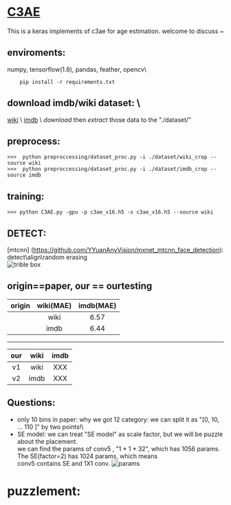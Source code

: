 # [C3AE]( https://arxiv.org/abs/1904.05059 )

This is a keras implements of c3ae for age estimation. welcome to discuss ~ 

## enviroments:
   numpy, tensorflow(1.8), pandas, feather, opencv\
```
    pip install -r requirements.txt
```

## download imdb/wiki dataset: \\
 [wiki]( https://data.vision.ee.ethz.ch/cvl/rrothe/imdb-wiki/static/wiki_crop.tar) \\
 [imdb]( https://data.vision.ee.ethz.ch/cvl/rrothe/imdb-wiki/static/imdb_crop.tar) \\
 *download* then *extract* those data to the "./dataset/"

## preprocess:
    >>>  python preproccessing/dataset_proc.py -i ./dataset/wiki_crop --source wiki
    >>>  python preproccessing/dataset_proc.py -i ./dataset/imdb_crop --source imdb

## training: 
    >>> python C3AE.py -gpu -p c3ae_v16.h5 -s c3ae_v16.h5 --source wiki 


## DETECT: 
   [mtcnn] (https://github.com/YYuanAnyVision/mxnet_mtcnn_face_detection):  detect\align\random erasing \
   ![trible box](https://raw.githubusercontent.com/StevenBanama/C3AE/master/assets/triple_boundbox.png)


origin==paper, our == ourtesting
-------------------------

|origin|wiki(MAE)|imdb(MAE)|
| -- | :--: | :--: |
|  | wiki | 6.57 |
|  | imdb| 6.44 |

-------------------------
|our|wiki|imdb|
| :--: | :--: | :--: |
| v1 | wiki | XXX |
| v2 | imdb| XXX |


## Questions: 
   - only 10 bins in paper: why we got 12 category: we can split it as "[0, 10, ... 110 ]" by two points!\
   - SE model: we can treat "SE model" as scale factor, but we will be puzzle about the placement.\
        we can find the params of conv5 , "1 * 1 * 32", which has 1056 params. The SE(factor=2) has 1024 params, which means \
        conv5 contains SE and 1X1 conv. 
        ![params](https://raw.githubusercontent.com/StevenBanama/C3AE/master/assets/params.png)

# puzzlement:
   

